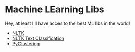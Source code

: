# Machine LEarning Libs
Hey, at least I'll have acces to the best ML libs in the world!

* [NLTK](https://www.nltk.org/index.html)
* [NLTK Text Classification](https://lost-contact.mit.edu/afs/cs.pitt.edu/projects/nltk/docs/tutorial/classifying/nochunks.html#:~:text=The%20nltk.classifier%20module%20defines%20ClassifierTrainerI%2C%20a%20general%20interface,new%20Naive%20Bayes%20classifier%20from%20a%20training%20corpus%3A)
* [PyClustering](https://pypi.org/project/pyclustering/#:~:text=%20pyclustering%20is%20a%20Python%2C%20C%2B%2B%20data%20mining,supported%20for%20Linux%2C%20Windows%20and%20MacOS%20operating%20systems.)

